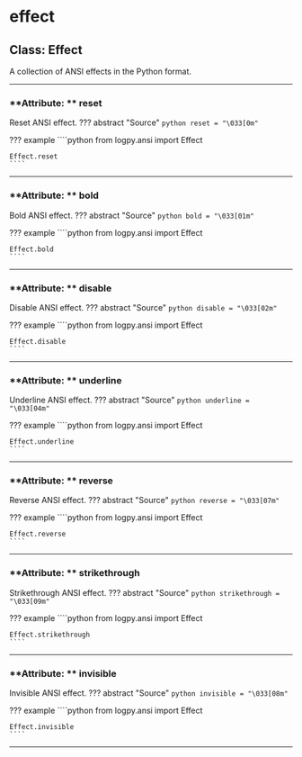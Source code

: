 # effect
## **Class:** Effect
A collection of ANSI effects in the Python format.

---

### **Attribute: ** reset
Reset ANSI effect.
??? abstract "Source"
    ````python
    reset = "\033[0m"
    ````

??? example
    ````python
    from logpy.ansi import Effect

    Effect.reset
    ````
---
### **Attribute: ** bold
Bold ANSI effect.
??? abstract "Source"
    ````python
    bold = "\033[01m"
    ````

??? example
    ````python
    from logpy.ansi import Effect

    Effect.bold
    ````
---
### **Attribute: ** disable
Disable ANSI effect.
??? abstract "Source"
    ````python
    disable = "\033[02m"
    ````

??? example
    ````python
    from logpy.ansi import Effect

    Effect.disable
    ````
---
### **Attribute: ** underline
Underline ANSI effect.
??? abstract "Source"
    ````python
    underline = "\033[04m"
    ````

??? example
    ````python
    from logpy.ansi import Effect

    Effect.underline
    ````
---
### **Attribute: ** reverse
Reverse ANSI effect.
??? abstract "Source"
    ````python
    reverse = "\033[07m"
    ````

??? example
    ````python
    from logpy.ansi import Effect

    Effect.reverse
    ````
---
### **Attribute: ** strikethrough
Strikethrough ANSI effect.
??? abstract "Source"
    ````python
    strikethrough = "\033[09m"
    ````

??? example
    ````python
    from logpy.ansi import Effect

    Effect.strikethrough
    ````
---
### **Attribute: ** invisible
Invisible ANSI effect.
??? abstract "Source"
    ````python
    invisible = "\033[08m"
    ````

??? example
    ````python
    from logpy.ansi import Effect

    Effect.invisible
    ````
---
